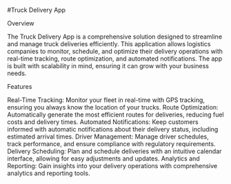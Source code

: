 #Truck Delivery App

Overview

The Truck Delivery App is a comprehensive solution designed to streamline and manage truck deliveries efficiently. This application allows logistics companies to monitor, schedule, and optimize their delivery operations with real-time tracking, route optimization, and automated notifications. The app is built with scalability in mind, ensuring it can grow with your business needs.


Features

Real-Time Tracking: Monitor your fleet in real-time with GPS tracking, ensuring you always know the location of your trucks.
Route Optimization: Automatically generate the most efficient routes for deliveries, reducing fuel costs and delivery times.
Automated Notifications: Keep customers informed with automatic notifications about their delivery status, including estimated arrival times.
Driver Management: Manage driver schedules, track performance, and ensure compliance with regulatory requirements.
Delivery Scheduling: Plan and schedule deliveries with an intuitive calendar interface, allowing for easy adjustments and updates.
Analytics and Reporting: Gain insights into your delivery operations with comprehensive analytics and reporting tools.
